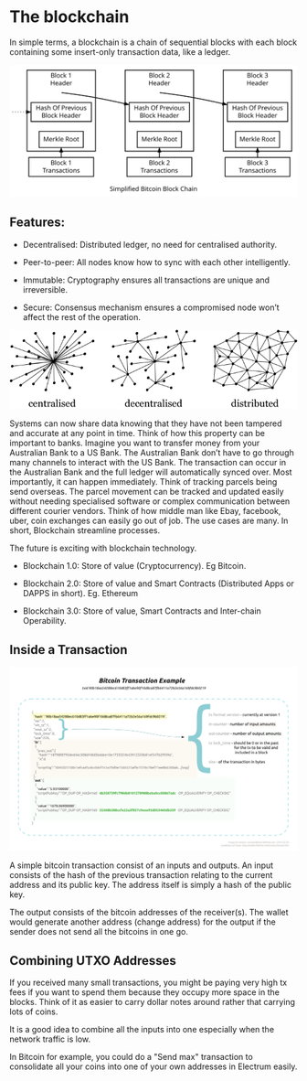 # The blockchain

In simple terms, a blockchain is a chain of sequential blocks with each block containing some insert-only transaction data, like a ledger.

![Image credit from Bitcoin.org](assets/blockchain-overview.svg)

## Features:

* Decentralised: Distributed ledger, no need for centralised authority.

* Peer-to-peer: All nodes know how to sync with each other intelligently.

* Immutable: Cryptography ensures all transactions are unique and irreversible.

* Secure: Consensus mechanism ensures a compromised node won’t affect the rest of the operation.

![Differences between centralisation, decentralisation and distributed network](assets/centralised-decentralised-distributed.png)

Systems can now share data knowing that they have not been tampered and accurate at any point in time. Think of how this property can be important to banks. Imagine you want to transfer money from your Australian Bank to a US Bank. The Australian Bank don’t have to go through many channels to interact with the US Bank. The transaction can occur in the Australian Bank and the full ledger will automatically synced over. Most importantly, it can happen immediately. Think of tracking parcels being send overseas. The parcel movement can be tracked and updated easily without needing specialised software or complex communication between different courier vendors. Think of how middle man like Ebay, facebook, uber, coin exchanges can easily go out of job. The use cases are many. In short, Blockchain streamline processes.

The future is exciting with blockchain technology.

* Blockchain 1.0: Store of value (Cryptocurrency). Eg Bitcoin.

* Blockchain 2.0: Store of value and Smart Contracts (Distributed Apps or DAPPS in short). Eg. Ethereum

* Blockchain 3.0: Store of value, Smart Contracts and Inter-chain Operability.

## Inside a Transaction

![Inside a transaction](assets/inside_a_transaction.png)

A simple bitcoin transaction consist of an inputs and outputs. An input consists of the hash of the previous transaction relating to the current address and its public key. The address itself is simply a hash of the public key.

The output consists of the bitcoin addresses of the receiver(s). The wallet would generate another address (change address) for the output if the sender does not send all the bitcoins in one go.

## Combining UTXO Addresses

If you received many small transactions, you might be paying very high tx fees if you want to spend them because they occupy more space in the blocks. Think of it as easier to carry dollar notes around rather that carrying lots of coins.

It is a good idea to combine all the inputs into one especially when the network traffic is low.

In Bitcoin for example, you could do a "Send max" transaction to consolidate all your coins into one of your own addresses in Electrum easily.

